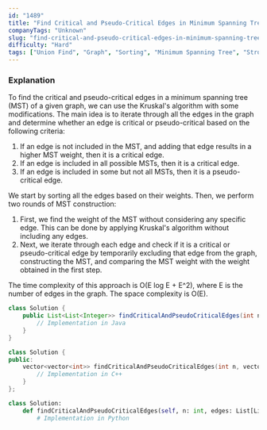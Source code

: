 ```yaml
---
id: "1489"
title: "Find Critical and Pseudo-Critical Edges in Minimum Spanning Tree"
companyTags: "Unknown"
slug: "find-critical-and-pseudo-critical-edges-in-minimum-spanning-tree"
difficulty: "Hard"
tags: ["Union Find", "Graph", "Sorting", "Minimum Spanning Tree", "Strongly Connected Component"]
---
```


### Explanation

To find the critical and pseudo-critical edges in a minimum spanning tree (MST) of a given graph, we can use the Kruskal's algorithm with some modifications. The main idea is to iterate through all the edges in the graph and determine whether an edge is critical or pseudo-critical based on the following criteria:
1. If an edge is not included in the MST, and adding that edge results in a higher MST weight, then it is a critical edge.
2. If an edge is included in all possible MSTs, then it is a critical edge.
3. If an edge is included in some but not all MSTs, then it is a pseudo-critical edge.

We start by sorting all the edges based on their weights. Then, we perform two rounds of MST construction:
1. First, we find the weight of the MST without considering any specific edge. This can be done by applying Kruskal's algorithm without including any edges.
2. Next, we iterate through each edge and check if it is a critical or pseudo-critical edge by temporarily excluding that edge from the graph, constructing the MST, and comparing the MST weight with the weight obtained in the first step.

The time complexity of this approach is O(E log E + E^2), where E is the number of edges in the graph. The space complexity is O(E).
```java
class Solution {
    public List<List<Integer>> findCriticalAndPseudoCriticalEdges(int n, int[][] edges) {
        // Implementation in Java
    }
}
```

```cpp
class Solution {
public:
    vector<vector<int>> findCriticalAndPseudoCriticalEdges(int n, vector<vector<int>>& edges) {
        // Implementation in C++
    }
};
```

```python
class Solution:
    def findCriticalAndPseudoCriticalEdges(self, n: int, edges: List[List[int]]) -> List[List[int]]:
        # Implementation in Python
```